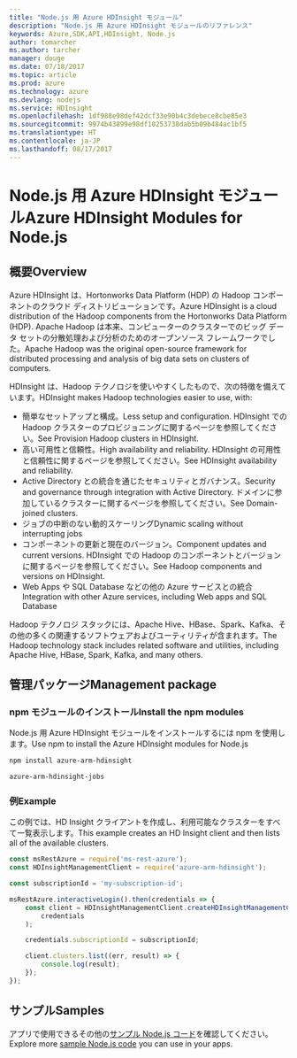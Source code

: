 ```yaml
---
title: "Node.js 用 Azure HDInsight モジュール"
description: "Node.js 用 Azure HDInsight モジュールのリファレンス"
keywords: Azure,SDK,API,HDInsight, Node.js
author: tomarcher
ms.author: tarcher
manager: douge
ms.date: 07/18/2017
ms.topic: article
ms.prod: azure
ms.technology: azure
ms.devlang: nodejs
ms.service: HDInsight
ms.openlocfilehash: 1df988e98def42dcf33e90b4c3debece8cbe85e3
ms.sourcegitcommit: 9974b43899e98df10253738dab5b09b484ac1bf5
ms.translationtype: HT
ms.contentlocale: ja-JP
ms.lasthandoff: 08/17/2017
---
```

# <a name="azure-hdinsight-modules-for-nodejs"></a><span data-ttu-id="ebe2e-104">Node.js 用 Azure HDInsight モジュール</span><span class="sxs-lookup"><span data-stu-id="ebe2e-104">Azure HDInsight Modules for Node.js</span></span>

## <a name="overview"></a><span data-ttu-id="ebe2e-105">概要</span><span class="sxs-lookup"><span data-stu-id="ebe2e-105">Overview</span></span>

<span data-ttu-id="ebe2e-106">Azure HDInsight は、Hortonworks Data Platform (HDP) の Hadoop コンポーネントのクラウド ディストリビューションです。</span><span class="sxs-lookup"><span data-stu-id="ebe2e-106">Azure HDInsight is a cloud distribution of the Hadoop components from the Hortonworks Data Platform (HDP).</span></span> <span data-ttu-id="ebe2e-107">Apache Hadoop は本来、コンピューターのクラスターでのビッグ データ セットの分散処理および分析のためのオープンソース フレームワークでした。</span><span class="sxs-lookup"><span data-stu-id="ebe2e-107">Apache Hadoop was the original open-source framework for distributed processing and analysis of big data sets on clusters of computers.</span></span>

<span data-ttu-id="ebe2e-108">HDInsight は、Hadoop テクノロジを使いやすくしたもので、次の特徴を備えています。</span><span class="sxs-lookup"><span data-stu-id="ebe2e-108">HDInsight makes Hadoop technologies easier to use, with:</span></span>
- <span data-ttu-id="ebe2e-109">簡単なセットアップと構成。</span><span class="sxs-lookup"><span data-stu-id="ebe2e-109">Less setup and configuration.</span></span> <span data-ttu-id="ebe2e-110">HDInsight での Hadoop クラスターのプロビジョニングに関するページを参照してください。</span><span class="sxs-lookup"><span data-stu-id="ebe2e-110">See Provision Hadoop clusters in HDInsight.</span></span>
- <span data-ttu-id="ebe2e-111">高い可用性と信頼性。</span><span class="sxs-lookup"><span data-stu-id="ebe2e-111">High availability and reliability.</span></span> <span data-ttu-id="ebe2e-112">HDInsight の可用性と信頼性に関するページを参照してください。</span><span class="sxs-lookup"><span data-stu-id="ebe2e-112">See HDInsight availability and reliability.</span></span>
- <span data-ttu-id="ebe2e-113">Active Directory との統合を通じたセキュリティとガバナンス。</span><span class="sxs-lookup"><span data-stu-id="ebe2e-113">Security and governance through integration with Active Directory.</span></span> <span data-ttu-id="ebe2e-114">ドメインに参加しているクラスターに関するページを参照してください。</span><span class="sxs-lookup"><span data-stu-id="ebe2e-114">See Domain-joined clusters.</span></span>
- <span data-ttu-id="ebe2e-115">ジョブの中断のない動的スケーリング</span><span class="sxs-lookup"><span data-stu-id="ebe2e-115">Dynamic scaling without interrupting jobs</span></span>
- <span data-ttu-id="ebe2e-116">コンポーネントの更新と現在のバージョン。</span><span class="sxs-lookup"><span data-stu-id="ebe2e-116">Component updates and current versions.</span></span> <span data-ttu-id="ebe2e-117">HDInsight での Hadoop のコンポーネントとバージョンに関するページを参照してください。</span><span class="sxs-lookup"><span data-stu-id="ebe2e-117">See Hadoop components and versions on HDInsight.</span></span>
- <span data-ttu-id="ebe2e-118">Web Apps や SQL Database などの他の Azure サービスとの統合</span><span class="sxs-lookup"><span data-stu-id="ebe2e-118">Integration with other Azure services, including Web apps and SQL Database</span></span>

<span data-ttu-id="ebe2e-119">Hadoop テクノロジ スタックには、Apache Hive、HBase、Spark、Kafka、その他の多くの関連するソフトウェアおよびユーティリティが含まれます。</span><span class="sxs-lookup"><span data-stu-id="ebe2e-119">The Hadoop technology stack includes related software and utilities, including Apache Hive, HBase, Spark, Kafka, and many others.</span></span> 

## <a name="management-package"></a><span data-ttu-id="ebe2e-120">管理パッケージ</span><span class="sxs-lookup"><span data-stu-id="ebe2e-120">Management package</span></span>

### <a name="install-the-npm-modules"></a><span data-ttu-id="ebe2e-121">npm モジュールのインストール</span><span class="sxs-lookup"><span data-stu-id="ebe2e-121">Install the npm modules</span></span>

<span data-ttu-id="ebe2e-122">Node.js 用 Azure HDInsight モジュールをインストールするには npm を使用します。</span><span class="sxs-lookup"><span data-stu-id="ebe2e-122">Use npm to install the Azure HDInsight modules for Node.js</span></span>

```bash
npm install azure-arm-hdinsight
```

```bash
azure-arm-hdinsight-jobs
```

### <a name="example"></a><span data-ttu-id="ebe2e-123">例</span><span class="sxs-lookup"><span data-stu-id="ebe2e-123">Example</span></span> 

<span data-ttu-id="ebe2e-124">この例では、HD Insight クライアントを作成し、利用可能なクラスターをすべて一覧表示します。</span><span class="sxs-lookup"><span data-stu-id="ebe2e-124">This example creates an HD Insight client and then lists all of the available clusters.</span></span> 

```javascript
const msRestAzure = require('ms-rest-azure');
const HDInsightManagementClient = require('azure-arm-hdinsight');

const subscriptionId = 'my-subscription-id';

msRestAzure.interactiveLogin().then(credentials => {
    const client = HDInsightManagementClient.createHDInsightManagementClient(
        credentials
    );

    credentials.subscriptionId = subscriptionId;

    client.clusters.list((err, result) => {
        console.log(result);
    });
});
```

## <a name="samples"></a><span data-ttu-id="ebe2e-125">サンプル</span><span class="sxs-lookup"><span data-stu-id="ebe2e-125">Samples</span></span>

<span data-ttu-id="ebe2e-126">アプリで使用できるその他の[サンプル Node.js コード](https://azure.microsoft.com/resources/samples/?platform=nodejs)を確認してください。</span><span class="sxs-lookup"><span data-stu-id="ebe2e-126">Explore more [sample Node.js code](https://azure.microsoft.com/resources/samples/?platform=nodejs) you can use in your apps.</span></span>
